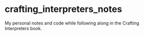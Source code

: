 # crafting_interpreters_notes
My personal notes and code while following along in the Crafting Interpreters book.
